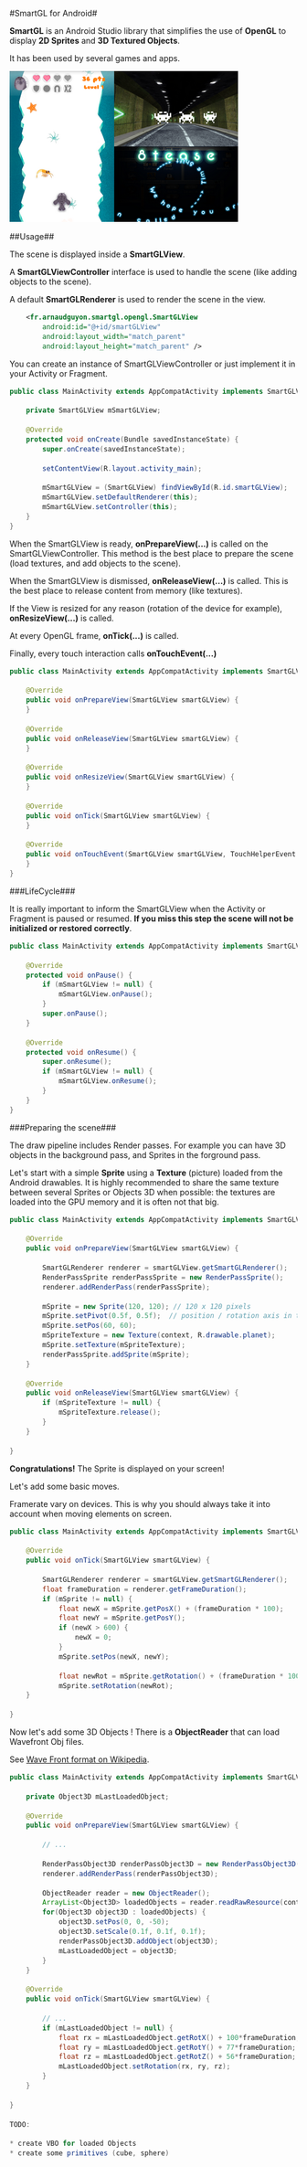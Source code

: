 #SmartGL for Android#

**SmartGL** is an Android Studio library that simplifies the use of **OpenGL** to display **2D Sprites** and **3D Textured Objects**.

It has been used by several games and apps.

![alt text](extras/smartgl_screenshot.png?raw=true "Screenshot example")

##Usage##

The scene is displayed inside a **SmartGLView**.

A **SmartGLViewController** interface is used to handle the scene (like adding objects to the scene).

A default **SmartGLRenderer** is used to render the scene in the view.


```xml
    <fr.arnaudguyon.smartgl.opengl.SmartGLView
        android:id="@+id/smartGLView"
        android:layout_width="match_parent"
        android:layout_height="match_parent" />
```

You can create an instance of SmartGLViewController or just implement it in your Activity or Fragment.

```java
public class MainActivity extends AppCompatActivity implements SmartGLViewController {

    private SmartGLView mSmartGLView;

    @Override
    protected void onCreate(Bundle savedInstanceState) {
        super.onCreate(savedInstanceState);

        setContentView(R.layout.activity_main);

        mSmartGLView = (SmartGLView) findViewById(R.id.smartGLView);
        mSmartGLView.setDefaultRenderer(this);
        mSmartGLView.setController(this);
    }
}
```

When the SmartGLView is ready, **onPrepareView(...)** is called on the SmartGLViewController. This method is the best place to prepare the scene (load textures, and add objects to the scene).

When the SmartGLView is dismissed, **onReleaseView(...)** is called. This is the best place to release content from memory (like textures).

If the View is resized for any reason (rotation of the device for example), **onResizeView(...)** is called.

At every OpenGL frame, **onTick(...)** is called.

Finally, every touch interaction calls **onTouchEvent(...)**

```java
public class MainActivity extends AppCompatActivity implements SmartGLViewController {

    @Override
    public void onPrepareView(SmartGLView smartGLView) {
    }

    @Override
    public void onReleaseView(SmartGLView smartGLView) {
    }

    @Override
    public void onResizeView(SmartGLView smartGLView) {
    }

    @Override
    public void onTick(SmartGLView smartGLView) {
    }

    @Override
    public void onTouchEvent(SmartGLView smartGLView, TouchHelperEvent event) {
    }
}
```

###LifeCycle###

It is really important to inform the SmartGLView when the Activity or Fragment is paused or resumed. **If you miss this step the scene will not be initialized or restored correctly**.

```java
public class MainActivity extends AppCompatActivity implements SmartGLViewController {
    
    @Override
    protected void onPause() {
        if (mSmartGLView != null) {
            mSmartGLView.onPause();
        }
        super.onPause();
    }

    @Override
    protected void onResume() {
        super.onResume();
        if (mSmartGLView != null) {
            mSmartGLView.onResume();
        }
    }
}
```

###Preparing the scene###

The draw pipeline includes Render passes. For example you can have 3D objects in the background pass, and Sprites in the forground pass.

Let's start with a simple **Sprite** using a **Texture** (picture) loaded from the Android drawables. It is highly recommended to share the same texture between several Sprites or Objects 3D when possible: the textures are loaded into the GPU memory and it is often not that big.

```java
public class MainActivity extends AppCompatActivity implements SmartGLViewController {

    @Override
    public void onPrepareView(SmartGLView smartGLView) {

        SmartGLRenderer renderer = smartGLView.getSmartGLRenderer();
        RenderPassSprite renderPassSprite = new RenderPassSprite();
        renderer.addRenderPass(renderPassSprite);

        mSprite = new Sprite(120, 120);	// 120 x 120 pixels
        mSprite.setPivot(0.5f, 0.5f);  // position / rotation axis in the middle of the sprite
        mSprite.setPos(60, 60);
        mSpriteTexture = new Texture(context, R.drawable.planet);
        mSprite.setTexture(mSpriteTexture);
        renderPassSprite.addSprite(mSprite);
    }

    @Override
    public void onReleaseView(SmartGLView smartGLView) {
        if (mSpriteTexture != null) {
            mSpriteTexture.release();
        }
    }

}
```

**Congratulations!** The Sprite is displayed on your screen!

Let's add some basic moves.

Framerate vary on devices. This is why you should always take it into account when moving elements on screen.

```java
public class MainActivity extends AppCompatActivity implements SmartGLViewController {

    @Override
    public void onTick(SmartGLView smartGLView) {

        SmartGLRenderer renderer = smartGLView.getSmartGLRenderer();
        float frameDuration = renderer.getFrameDuration();
        if (mSprite != null) {
            float newX = mSprite.getPosX() + (frameDuration * 100);
            float newY = mSprite.getPosY();
            if (newX > 600) {
                newX = 0;
            }
            mSprite.setPos(newX, newY);

            float newRot = mSprite.getRotation() + (frameDuration * 100);
            mSprite.setRotation(newRot);
    }

}
```

Now let's add some 3D Objects ! There is a **ObjectReader** that can load Wavefront Obj files. 

See [Wave Front format on Wikipedia](https://en.wikipedia.org/wiki/Wavefront_.obj_file).

```java
public class MainActivity extends AppCompatActivity implements SmartGLViewController {

    private Object3D mLastLoadedObject;

    @Override
    public void onPrepareView(SmartGLView smartGLView) {

        // ...

        RenderPassObject3D renderPassObject3D = new RenderPassObject3D();
        renderer.addRenderPass(renderPassObject3D);

        ObjectReader reader = new ObjectReader();
        ArrayList<Object3D> loadedObjects = reader.readRawResource(context, R.raw.bus, mSpriteTexture);
        for(Object3D object3D : loadedObjects) {
            object3D.setPos(0, 0, -50);
            object3D.setScale(0.1f, 0.1f, 0.1f);
            renderPassObject3D.addObject(object3D);
            mLastLoadedObject = object3D;
        }
    }

    @Override
    public void onTick(SmartGLView smartGLView) {

        // ...
        if (mLastLoadedObject != null) {
            float rx = mLastLoadedObject.getRotX() + 100*frameDuration;
            float ry = mLastLoadedObject.getRotY() + 77*frameDuration;
            float rz = mLastLoadedObject.getRotZ() + 56*frameDuration;
            mLastLoadedObject.setRotation(rx, ry, rz);
        }
    }

}

TODO:

* create VBO for loaded Objects
* create some primitives (cube, sphere)

 




